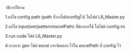 *วิธีการใช้งาน*

1.แก้ไข config path (path ที่วางไฟล์configไว้) ในไฟล์ L6_Master.py

2.แก้ไข input(set/pattern/excelPath) ที่ต้องการใช้ ในไฟล์ config.ini

3.run code ไฟล์ L6_Master.py

4.ระบบจะ gen ไฟล์ excel การจัดสลาก ไว้ใน excelPath ที่ config ไว้

